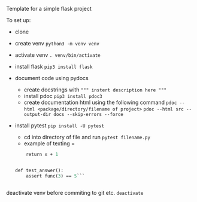 Template for a simple flask project 

To set up:
- clone
- create venv
`python3 -m venv venv`
- activate venv
`. venv/bin/activate`
- install flask
`pip3 install flask`

- document code using pydocs 
    - create docstrings with
    `""" instert description here """`
    - install pdoc 
    `pip3 install pdoc3`
    - create documentation html using the following command
    `pdoc --html <package/directory/filename of project>`
    `pdoc --html src --output-dir docs --skip-errors --force`

- install pytest
`pip install -U pytest`
    - cd into directory of file and run 
    `pytest filename.py` 
    - example of texting = 
    ```def func(x):
        return x + 1


    def test_answer():
        assert func(3) == 5```



deactivate venv before commiting to git etc. 
`deactivate`